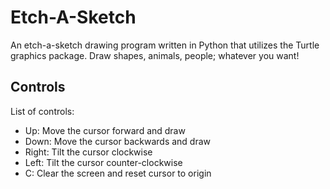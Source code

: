 # Etch-A-Sketch
An etch-a-sketch drawing program written in Python that utilizes the Turtle graphics package. Draw shapes, animals, people; whatever you want!

## Controls
List of controls:

* Up: Move the cursor forward and draw
* Down: Move the cursor backwards and draw
* Right: Tilt the cursor clockwise
* Left: Tilt the cursor counter-clockwise
* C: Clear the screen and reset cursor to origin